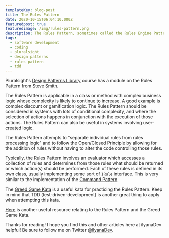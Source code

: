 ```yaml
---
templateKey: blog-post
title: The Rules Pattern
date: 2020-10-15T06:04:10.000Z
featuredpost: true
featuredimage: /img/rules-pattern.png
description: The Rules Pattern, sometimes called the Rules Engine Pattern, is intended to ensure that a class or method which is growing in complexity can have additional logical rules added without interfering with the selection and execution of those rules.
tags:
  - software development
  - coding
  - pluralsight
  - design patterns
  - rules pattern
  - tdd
---
```


Pluralsight's [Design Patterns Library](https://app.pluralsight.com/library/courses/patterns-library/table-of-contents) course has a module on the Rules Pattern from Steve Smith.

The Rules Pattern is applicable in a class or method with complex business logic whose complexity is likely to continue to increase. A good example is complex discount or gamification logic. The Rules Pattern should be considered in systems with lots of conditional complexity, and where the selection of actions happens in conjunction with the execution of those actions. The Rules Pattern can also be useful in systems involving user-created logic.

The Rules Pattern attempts to "separate individual rules from rules processing logic" and to follow the Open/Closed Principle by allowing for the addition of rules without having to alter the code controlling those rules.

Typically, the Rules Pattern involves an evaluator which accesses a collection of rules and determines from those rules what should be returned or which action(s) should be performed. Each of these rules is defined in its own class, usually implementing some sort of `IRule` interface. This is very similar to the implementation of the [Command Pattern](https://ilyana.dev/blog/2020-08-20-command-pattern/).

The [Greed Game Kata](https://ilyana.dev/blog/2020-10-15-greed-game-kata/) is a useful kata for practicing the Rules Pattern. Keep in mind that TDD (test-driven-development) is another great thing to apply when attempting this kata.

[Here](https://franksbrain.com/2019/08/15/intro-to-test-driven-development-tdd-part-3-using-a-rules-engine-rules-pattern/) is another useful resource relating to the Rules Pattern and the Greed Game Kata.

Thanks for reading! I hope you find this and other articles here at ilyanaDev helpful! Be sure to follow me on Twitter [@ilyanaDev](https://twitter.com/ilyanaDev).
